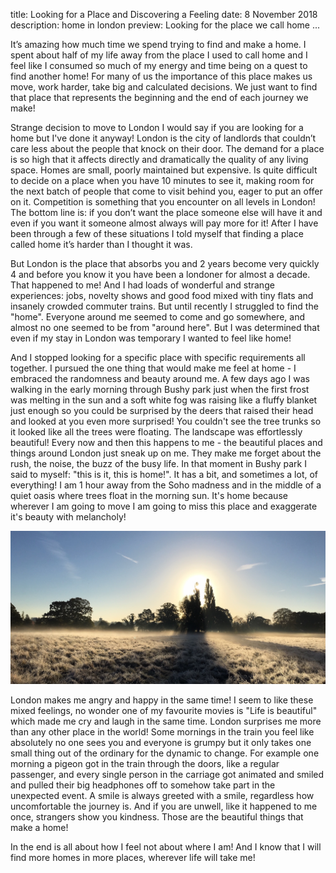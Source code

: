 title: Looking for a Place and Discovering a Feeling
date: 8 November 2018
description: home in london
preview: Looking for the place we call home ... 

It’s amazing how much time we spend trying to find and make a home. 
I spent about half of my life away from the place I used to call home and 
I feel like I consumed so much of my energy and time being on a quest to find another home!
For many of us the importance of this place makes us move, work harder, take big and calculated decisions. 
We just want to find that place that represents the beginning and the end of each journey we make!

Strange decision to move to London I would say if you are looking for a home but I've done it anyway!
London is the city of landlords that couldn’t care less about the people that knock on their door. 
The demand for a place is so high that it affects directly and dramatically the quality of any living space. 
Homes are small, poorly maintained but expensive. Is quite difficult to decide on a place when you have 10 minutes to see it, 
making room for the next batch of people that come to visit behind you, eager to put an offer on it. 
Competition is something that you encounter on all levels in London! 
The bottom line is: if you don’t want the place someone else will have it and even if you want it someone almost always will pay more for it!
After I have been through a few of these situations I told myself that finding a place called home it’s harder than I thought it was. 

But London is the place that absorbs you and 2 years become very quickly 4 and before you know it you have been a londoner for almost a decade. 
That happened to me! And I had loads of wonderful and strange experiences: jobs, novelty shows and good food mixed with tiny flats and insanely crowded commuter trains. 
But until recently I struggled to find the "home". Everyone around me seemed to come and go somewhere, and almost no one seemed to be from "around here". 
But I was determined that even if my stay in London was temporary I wanted to feel like home! 

And I stopped looking for a specific place with specific requirements all together. I pursued the one thing that would make me feel at home - I
embraced the randomness and beauty around me. A few days ago I was walking in the early morning through Bushy park just when the first frost was melting 
in the sun and a soft white fog was raising like a fluffy blanket just enough so you could be surprised by the deers that raised their head and looked 
at you even more surprised! 
You couldn't see the tree trunks so it looked like all the trees were floating. The landscape was effortlessly beautiful! 
Every now and then this happens to me - the beautiful places and things around London just sneak up on me. They make me forget about the rush, 
the noise, the buzz of the busy life. 
In that moment in Bushy park I said to myself: "this is it, this is home!". It has a bit, and sometimes a lot, of everything! I am 1 hour away from the Soho madness and in
the middle of a quiet oasis where trees float in the morning sun. It's home because wherever I am going to move I am going to miss this place
and exaggerate it's beauty with melancholy!
 
 
![Bushy Park](/static/img/bushy-park.jpg)

London makes me angry and happy in the same time! I seem to like these mixed feelings, no wonder one of my favourite movies is "Life is beautiful"
which made me cry and laugh in the same time. 
London surprises me more than any other place in the world!
Some mornings in the train you feel like absolutely no one sees you and everyone is grumpy but it only takes one small thing out of the ordinary for 
the dynamic to change. For example one morning a pigeon got in the train through the doors, like a regular passenger, and every single person in the carriage 
got animated and smiled and pulled their big headphones off to somehow take part in the unexpected event. 
A smile is always greeted with a smile, regardless how uncomfortable the journey is. 
And if you are unwell, like it happened to me once, strangers show you kindness. 
Those are the beautiful things that make a home!

In the end is all about how I feel not about where I am! And I know that I will find more homes in more places, wherever life will take me! 